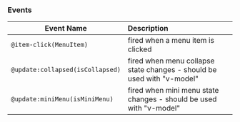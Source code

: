### Events

| Event Name                     | Description                                                            |
|--------------------------------|:-----------------------------------------------------------------------|
| `@item-click(MenuItem)`        | fired when a menu item is clicked                                      |
|`@update:collapsed(isCollapsed)`| fired when menu collapse state changes - should be used with "v-model" |
| `@update:miniMenu(isMiniMenu)` | fired when mini menu state changes - should be used with "v-model"     |
